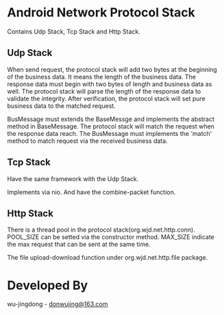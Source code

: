 Android Network Protocol Stack
======================================================
Contains Udp Stack, Tcp Stack and Http Stack.

Udp Stack
---------------------------
When send request, the protocol stack will add two bytes at the beginning of the business data.
It means the length of the business data.
The response data must begin with two bytes of length and business data as well. 
The protocol stack will parse the length of the response data to validate the integrity.
After verification, the protocol stack will set pure business data to the matched request.
	
BusMessage must extends the BaseMessge and implements the abstract method in BaseMessage.
The protocol stack will match the request when the response data reach.
The BusMessage must implements the 'match' method to match request via the received business data.

Tcp Stack
---------------------------
Have the same framework with the Udp Stack.

Implements via nio. And have the combine-packet function.


Http Stack
---------------------------
There is a thread pool in the protocol stack(org.wjd.net.http.conn).
POOL_SIZE can be setted via the constructor method.
MAX_SIZE indicate the max request that can be sent at the same time.

The file upload-download function under org.wjd.net.http.file package.


Developed By
=============================================
wu-jingdong - donwujing@163.com